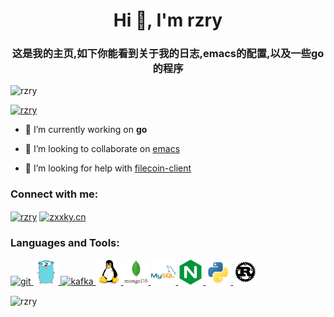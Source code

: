 <h1 align="center">Hi 👋, I'm rzry</h1>
<h3 align="center">这是我的主页,如下你能看到关于我的日志,emacs的配置,以及一些go的程序</h3>

<p align="left"> <img src="https://komarev.com/ghpvc/?username=rzry&label=Profile%20views&color=0e75b6&style=flat" alt="rzry" /> </p>

<p align="left"> <a href="https://github.com/ryo-ma/github-profile-trophy"><img src="https://github-profile-trophy.vercel.app/?username=rzry" alt="rzry" /></a> </p>

- 🔭 I’m currently working on **go**

- 👯 I’m looking to collaborate on [emacs](https://github.com/rzry/emacs-custom)

- 🤝 I’m looking for help with [filecoin-client](https://github.com/rzry/filecoin-client)

<h3 align="left">Connect with me:</h3>
<p align="left">
<a href="https://www.youtube.com/c/rzry" target="blank"><img align="center" src="https://cdn.jsdelivr.net/npm/simple-icons@3.0.1/icons/youtube.svg" alt="rzry" height="30" width="40" /></a>
<a href="/zxxky.cn" target="blank"><img align="center" src="https://cdn.jsdelivr.net/npm/simple-icons@3.0.1/icons/rss.svg" alt="zxxky.cn" height="30" width="40" /></a>
</p>

<h3 align="left">Languages and Tools:</h3>
<p align="left"> <a href="https://git-scm.com/" target="_blank"> <img src="https://www.vectorlogo.zone/logos/git-scm/git-scm-icon.svg" alt="git" width="40" height="40"/> </a> <a href="https://golang.org" target="_blank"> <img src="https://raw.githubusercontent.com/devicons/devicon/master/icons/go/go-original.svg" alt="go" width="40" height="40"/> </a> <a href="https://kafka.apache.org/" target="_blank"> <img src="https://www.vectorlogo.zone/logos/apache_kafka/apache_kafka-icon.svg" alt="kafka" width="40" height="40"/> </a> <a href="https://www.linux.org/" target="_blank"> <img src="https://raw.githubusercontent.com/devicons/devicon/master/icons/linux/linux-original.svg" alt="linux" width="40" height="40"/> </a> <a href="https://www.mongodb.com/" target="_blank"> <img src="https://raw.githubusercontent.com/devicons/devicon/master/icons/mongodb/mongodb-original-wordmark.svg" alt="mongodb" width="40" height="40"/> </a> <a href="https://www.mysql.com/" target="_blank"> <img src="https://raw.githubusercontent.com/devicons/devicon/master/icons/mysql/mysql-original-wordmark.svg" alt="mysql" width="40" height="40"/> </a> <a href="https://www.nginx.com" target="_blank"> <img src="https://raw.githubusercontent.com/devicons/devicon/master/icons/nginx/nginx-original.svg" alt="nginx" width="40" height="40"/> </a> <a href="https://www.python.org" target="_blank"> <img src="https://raw.githubusercontent.com/devicons/devicon/master/icons/python/python-original.svg" alt="python" width="40" height="40"/> </a> <a href="https://www.rust-lang.org" target="_blank"> <img src="https://raw.githubusercontent.com/devicons/devicon/master/icons/rust/rust-plain.svg" alt="rust" width="40" height="40"/> </a> </p>
<p><img align="center" src="https://github-readme-streak-stats.herokuapp.com/?user=rzry&" alt="rzry" /></p>
